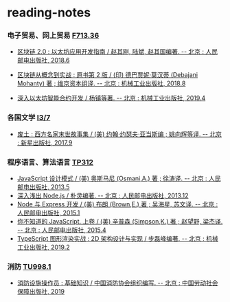 # reading-notes

### 电子贸易、网上贸易 [F713.36][f713.3]

- [区块链 2.0 : 以太坊应用开发指南 / 赵其刚, 陆斌, 赵其国编著. -- 北京 : 人民邮电出版社, 2018.6](./F713/2018095142/)

- [区块链从概念到实战 : 原书第 2 版 / (印) 德巴贾妮·莫汉蒂 (Debajani Mohanty) 著 ; 维京资本组译. -- 北京 : 机械工业出版社, 2018.8](./F713/2018184395/)

- [深入以太坊智能合约开发 / 杨镇等著. -- 北京 : 机械工业出版社, 2019.4](./F713/2019055852/)

### 各国文学 [I3/7][i]

- [废土 : 西方名家末世故事集 / (美) 约翰·约瑟夫·亚当斯编 ; 姚向辉等译. -- 北京 : 新星出版社, 2017.9](./I712/2017208893/)

### 程序语言、算法语言 [TP312][tp31]

- [JavaScript 设计模式 / (美) 奥斯马尼 (Osmani,A.) 著 ; 徐涛译. -- 北京 : 人民邮电出版社, 2013.5 ](./TP312/2013063408/)
- [深入浅出 Node.js / 朴灵编著. -- 北京 : 人民邮电出版社, 2013.12](./TP312/2013258737/)
- [Node 与 Express 开发 / (美) 布朗 (Brown,E.) 著 ; 吴海星, 苏文译. -- 北京 : 人民邮电出版社, 2015.1](./TP312/2014306213/)
- [你不知道的 JavaScript. 上卷 / (美) 辛普森 (Simpson,K.) 著 ; 赵望野, 梁杰译. -- 北京 : 人民邮电出版社, 2015.4](./TP312/2015033934/)
- [TypeScript 图形渲染实战 : 2D 架构设计与实现 / 步磊峰编著. -- 北京 : 机械工业出版社, 2019.2](./TP312/2019025527/)

### 消防 [TU998.1][tu998]

- [消防设施操作员 : 基础知识 / 中国消防协会组织编写. -- 北京 : 中国劳动社会保障出版社, 2019](./TU998/2019272715/)

[f713.3]: http://www.clcindex.com/category/F713.3/
[i]: http://www.clcindex.com/category/I/
[tp31]: http://www.clcindex.com/category/TP31/
[tu998]: https://www.clcindex.com/category/TU998/
